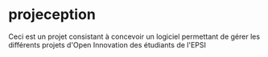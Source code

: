 # projeception
Ceci est un projet consistant à concevoir un logiciel permettant de gérer les différents projets d'Open Innovation des étudiants de l'EPSI
